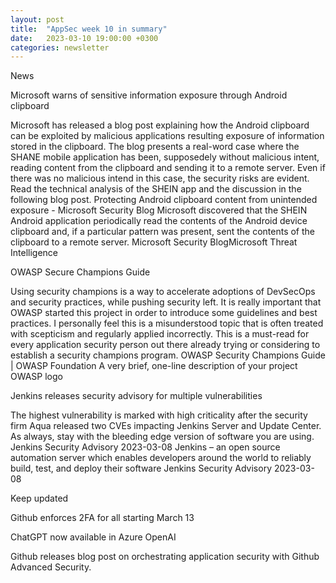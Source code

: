 ```yaml
---
layout: post
title:  "AppSec week 10 in summary"
date:   2023-03-10 19:00:00 +0300
categories: newsletter
---
```


News

Microsoft warns of sensitive information exposure through Android clipboard

Microsoft has released a blog post explaining how the Android clipboard can be exploited by malicious applications resulting exposure of information stored in the clipboard. The blog presents a real-word case where the SHANE mobile application has been, supposedely without malicious intent, reading content from the clipboard and sending it to a remote server. Even if there was no malicious intend in this case, the security risks are evident. Read the technical analysis of the SHEIN app and the discussion in the following blog post.
Protecting Android clipboard content from unintended exposure - Microsoft Security Blog
Microsoft discovered that the SHEIN Android application periodically read the contents of the Android device clipboard and, if a particular pattern was present, sent the contents of the clipboard to a remote server.
Microsoft Security BlogMicrosoft Threat Intelligence

OWASP Secure Champions Guide

Using security champions is a way to accelerate adoptions of DevSecOps and security practices, while pushing security left. It is really important that OWASP started this project in order to introduce some guidelines and best practices. I personally feel this is a misunderstood topic that is often treated with scepticism and regularly applied incorrectly. This is a must-read for every application security person out there already trying or considering to establish a security champions program.
OWASP Security Champions Guide | OWASP Foundation
A very brief, one-line description of your project
OWASP logo

Jenkins releases security advisory for multiple vulnerabilities

The highest vulnerability is marked with high criticality after the security firm Aqua released two CVEs impacting Jenkins Server and Update Center. As always, stay with the bleeding edge version of software you are using.
Jenkins Security Advisory 2023-03-08
Jenkins – an open source automation server which enables developers around the world to reliably build, test, and deploy their software
Jenkins Security Advisory 2023-03-08

Keep updated

Github enforces 2FA for all starting March 13

ChatGPT now available in Azure OpenAI

Github releases blog post on orchestrating application security with Github Advanced Security. 